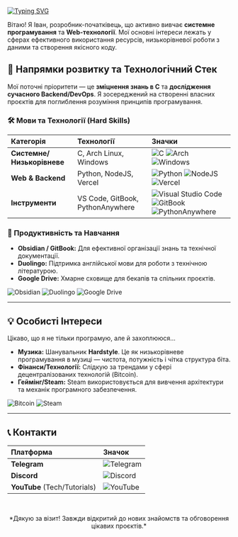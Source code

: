 

[![Typing SVG](https://readme-typing-svg.herokuapp.com?font=Fira+Code&pause=1000&color=4D0E79&random=true&width=435&lines=Junior+Software+Developer;Focused+on+System+Programming+and+Web+Tech;Enthusiast+of+C%2FHardstyle%2FOpenSource;Ready+for+new+challenges)](https://git.io/typing-svg)

Вітаю! Я Іван, розробник-початківець, що активно вивчає **системне програмування** та **Web-технології**. Мої основні інтереси лежать у сферах ефективного використання ресурсів, низькорівневої роботи з даними та створення якісного коду.

## 🚀 Напрямки розвитку та Технологічний Стек

Мої поточні пріоритети — це **зміцнення знань в C** та **дослідження сучасного Backend/DevOps**. Я зосереджений на створенні власних проєктів для поглиблення розуміння принципів програмування.

### 🛠️ Мови та Технології (Hard Skills)

| Категорія | Технології | Значки |
| :--- | :--- | :--- |
| **Системне/Низькорівневе** | C, Arch Linux, Windows | ![C](https://img.shields.io/badge/C-00599C?style=for-the-badge&logo=c&logoColor=white) ![Arch](https://img.shields.io/badge/Arch%20Linux-1793D1?style=for-the-badge&logo=arch-linux&logoColor=white) ![Windows](https://img.shields.io/badge/Windows-0078D6?style=for-the-badge&logo=windows&logoColor=white) |
| **Web & Backend** | Python, NodeJS, Vercel | ![Python](https://img.shields.io/badge/python-3670A0?style=for-the-badge&logo=python&logoColor=white) ![NodeJS](https://img.shields.io/badge/node.js-6DA55F?style=for-the-badge&logo=node.js&logoColor=white) ![Vercel](https://img.shields.io/badge/vercel-000000?style=for-the-badge&logo=vercel&logoColor=white) |
| **Інструменти** | VS Code, GitBook, PythonAnywhere | ![Visual Studio Code](https://img.shields.io/badge/Visual%20Studio%20Code-0078D7?style=for-the-badge&logo=visual-studio-code&logoColor=white) ![GitBook](https://img.shields.io/badge/GitBook-000000?style=for-the-badge&logo=gitbook&logoColor=white) ![PythonAnywhere](https://img.shields.io/badge/pythonanywhere-2F9FD7?style=for-the-badge&logo=pythonanywhere&logoColor=white) |

### 🧠 Продуктивність та Навчання

* **Obsidian / GitBook:** Для ефективної організації знань та технічної документації.
* **Duolingo:** Підтримка англійської мови для роботи з технічною літературою.
* **Google Drive:** Хмарне сховище для бекапів та спільних проєктів.

![Obsidian](https://img.shields.io/badge/Obsidian-483699?style=for-the-badge&logo=obsidian&logoColor=white)
![Duolingo](https://img.shields.io/badge/Duolingo-4DC730?style=for-the-badge&logo=duolingo&logoColor=white)
![Google Drive](https://img.shields.io/badge/Google%20Drive-4285F4?style=for-the-badge&logo=googledrive&logoColor=white)

---

## 💡 Особисті Інтереси

Цікаво, що я не тільки програмую, але й захоплююся...

* **Музика:** Шанувальник **Hardstyle**. Це як низькорівневе програмування в музиці — чистота, потужність і чітка структура біта.
* **Фінанси/Технології:** Слідкую за трендами у сфері децентралізованих технологій (Bitcoin).
* **Геймінг/Steam:** Steam використовується для вивчення архітектури та механік програмного забезпечення.

![Bitcoin](https://img.shields.io/badge/bitcoin-2F3134?style=for-the-badge&logo=bitcoin&logoColor=white)
![Steam](https://img.shields.io/badge/steam-000000?style=for-the-badge&logo=steam&logoColor=white)

---

## 📞 Контакти

| Платформа | Значок |
| :--- | :--- |
| **Telegram** | ![Telegram](https://img.shields.io/badge/Telegram-2CA5E0?style=for-the-badge&logo=telegram&logoColor=white) |
| **Discord** | ![Discord](https://img.shields.io/badge/Discord-5865F2?style=for-the-badge&logo=discord&logoColor=white) |
| **YouTube** (Tech/Tutorials) | ![YouTube](https://img.shields.io/badge/YouTube-FF0000?style=for-the-badge&logo=youtube&logoColor=white) |

<br>
<p align="center">
    *Дякую за візит! Завжди відкритий до нових знайомств та обговорення цікавих проєктів.*
</p>
